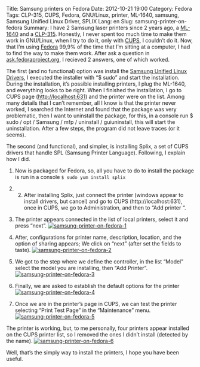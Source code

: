 Title: Samsung printers on Fedora
Date: 2012-10-21 19:00
Category: Fedora
Tags: CLP-315, CUPS, Fedora, GNU/Linux, printer, ML-1640, samsung, Samsung Unified Linux Driver, SPLIX
Lang: en
Slug: samsung-printer-on-fedora
Summary: I have 2 Samsung laser printers since 2 years ago, a [ML-1640](http://www.samsung.com/es/consumer/pc-peripherals-printer/printers/laser-monocrome-printers/ML-1640/SEE) and a [CLP-315](http://www.samsung.com/es/business/printer/productos-y-soluciones/impresoras-y-faxes/impresoras-l%C3%A1ser-color/clp-310-/impresora-l%C3%A1ser-color-clp-315/feature.prt?printerCode=CLP-315/SEE). Honestly, I never spent too much time to make them work in GNU/Linux, when I try to do it, only with [CUPS](http://www.cups.org/), I couldn’t do it. Now, that I’m using [Fedora](http://www.fedoraproject.org/es/) 99,9% of the time that I’m sitting at a computer, I had to find the way to make them work. After ask a question in [ask.fedoraproject.org](http://ask.fedoraproject.org), I recieved 2 answers, one of which worked.

The first (and no functional) option was install the [Samsung Unified Linux Drivers](http://downloadcenter.samsung.com/content/DR/200911/20091118145015140/UnifiedLinuxDriver_1.01.tar.gz), I executed the installer with “$ sudo” and start the installation. During the installation, it’s possible installing printers, I plug the ML-1640, and everything looks to be right. When I finished the installation, I go to CUPS page ([http://localhost:631](http://localhost:631/)) and the printer were on the list. Among many details that I can’t remember, all I know is that the printer never worked, I searched the Internet and found that the package was very problematic, then I want to uninstall the package, for this, in a console run $ sudo / opt / Samsung / mfp / uninstall / guiuninstall, this will start the uninstallation. After a few steps, the program did not leave traces (or it seems).

The second (and functional), and simpler, is installing Splix, a set of CUPS drivers that handle SPL (Samsung Printer Language). Following, I explain how I did.

1. Now is packaged for Fedora, so, all you have to do to install the package is run in a console 
  `$ sudo yum install splix`

2. 2. After installing Splix, just connect the printer (windows appear to install drivers, but cancel) and go to CUPS (http://localhost:631), once in CUPS, we go to Administration, and then to “Add printer “.

3. The printer appears connected in the list of local printers, select it and press “next”. 
[![samsung-printer-on-fedora-1](/images/article/2012/10/samsung-printer-on-fedora-1.png)](/images/article/2012/10/samsung-printer-on-fedora-1.png)

4. After, configurations for printer name, description, location, and the option of sharing appears; We click on “next” (after set the fields to taste).
[![samsung-printer-on-fedora-2](/images/article/2012/10/samsung-printer-on-fedora-2.png)](/images/article/2012/10/samsung-printer-on-fedora-2.png)

5. We got to the step where we define the controller, in the list “Model” select the model you are installing, then “Add Printer”.
[![samsung-printer-on-fedora-3](/images/article/2012/10/samsung-printer-on-fedora-3.png)](/images/article/2012/10/samsung-printer-on-fedora-3.png)

6. Finally, we are asked to establish the default options for the printer
[![samsung-printer-on-fedora-4](/images/article/2012/10/samsung-printer-on-fedora-4.png)](/images/article/2012/10/samsung-printer-on-fedora-4.png)

7. Once we are in the printer’s page in CUPS, we can test the printer selecting “Print Test Page” in the “Maintenance” menu.
[![samsung-printer-on-fedora-5](/images/article/2012/10/samsung-printer-on-fedora-5.png)](/images/article/2012/10/samsung-printer-on-fedora-5.png)



The printer is working, but, to me personally, four printers appear installed on the CUPS printer list, so I removed the ones I didn’t install (detected by the name).
[![samsung-printer-on-fedora-6](/images/article/2012/10/samsung-printer-on-fedora-6.png)](/images/article/2012/10/samsung-printer-on-fedora-6.png)

Well, that’s the simply way to install the printers, I hope you have been useful.
